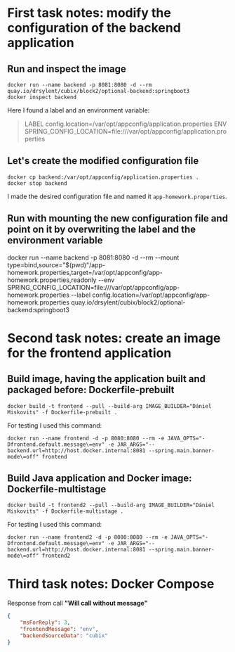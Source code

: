# First task notes: modify the configuration of the __backend__ application

## Run and inspect the image

```
docker run --name backend -p 8081:8080 -d --rm quay.io/drsylent/cubix/block2/optional-backend:springboot3
docker inspect backend
```

Here I found a label and an environment variable:
> LABEL config.location=/var/opt/appconfig/application.properties
> ENV SPRING_CONFIG_LOCATION=file:///var/opt/appconfig/application.properties

## Let's create the modified configuration file

```
docker cp backend:/var/opt/appconfig/application.properties .
docker stop backend
```

I made the desired configuration file and named it `app-homework.properties`.

## Run with mounting the new configuration file and point on it by overwriting the label and the environment variable

docker run --name backend -p 8081:8080 -d --rm --mount type=bind,source="$(pwd)"/app-homework.properties,target=/var/opt/appconfig/app-homework.properties,readonly --env SPRING_CONFIG_LOCATION=file:///var/opt/appconfig/app-homework.properties --label config.location=/var/opt/appconfig/app-homework.properties quay.io/drsylent/cubix/block2/optional-backend:springboot3


# Second task notes: create an image for the frontend application

## Build image, having the application built and packaged before: Dockerfile-prebuilt

```
docker build -t frontend --pull --build-arg IMAGE_BUILDER="Dániel Miskovits" -f Dockerfile-prebuilt .
```

For testing I used this command:

```
docker run --name frontend -d -p 8080:8080 --rm -e JAVA_OPTS="-Dfrontend.default.message\=env" -e JAR_ARGS="--backend.url=http://host.docker.internal:8081 --spring.main.banner-mode\=off" frontend
```

## Build Java application and Docker image: Dockerfile-multistage

```
docker build -t frontend2 --pull --build-arg IMAGE_BUILDER="Dániel Miskovits" -f Dockerfile-multistage .
```

For testing I used this command:

```
docker run --name frontend2 -d -p 8080:8080 --rm -e JAVA_OPTS="-Dfrontend.default.message\=env" -e JAR_ARGS="--backend.url=http://host.docker.internal:8081 --spring.main.banner-mode\=off" frontend2
```

# Third task notes: Docker Compose

Response from call __"Will call without message"__
```json
{
    "msForReply": 3,
    "frontendMessage": "env",
    "backendSourceData": "cubix"
}
```
